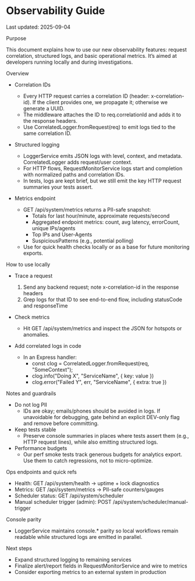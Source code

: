 # Observability Guide

Last updated: 2025-09-04

Purpose

This document explains how to use our new observability features: request correlation, structured logs, and basic operational metrics. It’s aimed at developers running locally and during investigations.

Overview

- Correlation IDs

  - Every HTTP request carries a correlation ID (header: x-correlation-id). If the client provides one, we propagate it; otherwise we generate a UUID.
  - The middleware attaches the ID to req.correlationId and adds it to the response headers.
  - Use CorrelatedLogger.fromRequest(req) to emit logs tied to the same correlation ID.

- Structured logging

  - LoggerService emits JSON logs with level, context, and metadata. CorrelatedLogger adds request/user context.
  - For HTTP flows, RequestMonitorService logs start and completion with normalized paths and correlation IDs.
  - In tests, logs are kept brief, but we still emit the key HTTP request summaries your tests assert.

- Metrics endpoint
  - GET /api/system/metrics returns a PII-safe snapshot:
    - Totals for last hour/minute, approximate requests/second
    - Aggregated endpoint metrics: count, avg latency, errorCount, unique IPs/agents
    - Top IPs and User-Agents
    - SuspiciousPatterns (e.g., potential polling)
  - Use for quick health checks locally or as a base for future monitoring exports.

How to use locally

- Trace a request

  1. Send any backend request; note x-correlation-id in the response headers
  2. Grep logs for that ID to see end-to-end flow, including statusCode and responseTime

- Check metrics

  - Hit GET /api/system/metrics and inspect the JSON for hotspots or anomalies.

- Add correlated logs in code
  - In an Express handler:
    - const clog = CorrelatedLogger.fromRequest(req, "SomeContext");
    - clog.info("Doing X", "ServiceName", { key: value })
    - clog.error("Failed Y", err, "ServiceName", { extra: true })

Notes and guardrails

- Do not log PII
  - IDs are okay; emails/phones should be avoided in logs. If unavoidable for debugging, gate behind an explicit DEV-only flag and remove before committing.
- Keep tests stable
  - Preserve console summaries in places where tests assert them (e.g., HTTP request lines), while also emitting structured logs.
- Performance budgets
  - Our perf smoke tests track generous budgets for analytics export. Use them to catch regressions, not to micro-optimize.

Ops endpoints and quick refs

- Health: GET /api/system/health → uptime + lock diagnostics
- Metrics: GET /api/system/metrics → PII-safe counters/gauges
- Scheduler status: GET /api/system/scheduler
- Manual scheduler trigger (admin): POST /api/system/scheduler/manual-trigger

Console parity

- LoggerService maintains console.\* parity so local workflows remain readable while structured logs are emitted in parallel.

Next steps

- Expand structured logging to remaining services
- Finalize alert/report fields in RequestMonitorService and wire to metrics
- Consider exporting metrics to an external system in production
